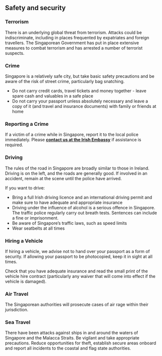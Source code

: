 ## Safety and security

### **Terrorism**

There is an underlying global threat from terrorism. Attacks could be indiscriminate, including in places frequented by expatriates and foreign travellers. The Singaporean Government has put in place extensive measures to combat terrorism and has arrested a number of terrorist suspects.

### **Crime**

Singapore is a relatively safe city, but take basic safety precautions and be aware of the risk of street crime, particularly bag snatching.

* Do not carry credit cards, travel tickets and money together - leave spare cash and valuables in a safe place
* Do not carry your passport unless absolutely necessary and leave a copy of it (and travel and insurance documents) with family or friends at home

### **Reporting a Crime**

If a victim of a crime while in Singapore, report it to the local police immediately. Please [**contact us at the Irish Embassy**](/en/singapore/embassy/) if assistance is required.

### **Driving**

The rules of the road in Singapore are broadly similar to those in Ireland. Driving is on the left, and the roads are generally good. If involved in an accident, remain at the scene until the police have arrived.

If you want to drive:

* Bring a full Irish driving licence and an international driving permit and make sure to have adequate and appropriate insurance
* Driving under the influence of alcohol is a serious offence in Singapore. The traffic police regularly carry out breath tests. Sentences can include a fine or imprisonment.
* Be aware of Singapore’s traffic laws, such as speed limits
* Wear seatbelts at all times

### **Hiring a Vehicle**

If hiring a vehicle, we advise not to hand over your passport as a form of security. If allowing your passport to be photocopied, keep it in sight at all times.

Check that you have adequate insurance and read the small print of the vehicle hire contract (particularly any waiver that will come into effect if the vehicle is damaged).

### **Air Travel**

The Singaporean authorities will prosecute cases of air rage within their jurisdiction.

### **Sea Travel**

There have been attacks against ships in and around the waters of Singapore and the Malacca Straits. Be vigilant and take appropriate precautions. Reduce opportunities for theft, establish secure areas onboard and report all incidents to the coastal and flag state authorities.